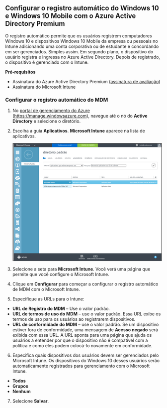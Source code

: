 ## <a name="set-up-windows-10-and-windows-10-mobile-automatic-enrollment-with-azure-active-directory-premium"></a>Configurar o registro automático do Windows 10 e Windows 10 Mobile com o Azure Active Directory Premium

O registro automático permite que os usuários registrem computadores Windows 10 e dispositivos Windows 10 Mobile da empresa ou pessoais no Intune adicionando uma conta corporativa ou de estudante e concordando em ser gerenciados. Simples assim. Em segundo plano, o dispositivo do usuário registra e ingressa no Azure Active Directory. Depois de registrado, o dispositivo é gerenciado com o Intune.

**Pré-requisitos**
- Assinatura do Azure Active Directory Premium ([assinatura de avaliação](http://go.microsoft.com/fwlink/?LinkID=816845))
- Assinatura do Microsoft Intune


### <a name="configure-automatic-mdm-enrollment"></a>Configurar o registro automático do MDM

1. No [portal de gerenciamento do Azure](https://manage.windowsazure.com) (https://manage.windowsazure.com), navegue até o nó do **Active Directory** e selecione o diretório.

2. Escolha a guia **Aplicativos**. **Microsoft Intune** aparece na lista de aplicativos.

    ![Aplicativos do Azure AD com o Microsoft Intune](../media/aad-intune-app.png)

3. Selecione a seta para **Microsoft Intune**. Você verá uma página que permite que você configure o Microsoft Intune.

4. Clique em **Configurar** para começar a configurar o registro automático de MDM com o Microsoft Intune.

5. Especifique as URLs para o Intune:

  - **URL de Registro do MDM** – Use o valor padrão.
  - **URL de termos de uso do MDM** – use o valor padrão. Essa URL exibe os termos de uso para os usuários ao registrarem dispositivos.
  - **URL de conformidade do MDM** – use o valor padrão. Se um dispositivo estiver fora de conformidade, uma mensagem de **Acesso negado** será exibida com essa URL. A URL aponta para uma página que ajuda os usuários a entender por que o dispositivo não é compatível com a política e como eles podem colocá-lo novamente em conformidade.

6.  Especifica quais dispositivos dos usuários devem ser gerenciados pelo Microsoft Intune. Os dispositivos do Windows 10 desses usuários serão automaticamente registrados para gerenciamento com o Microsoft Intune.

  - **Todos**
  - **Grupos**
  - **Nenhum**

7. Selecione **Salvar**.


<!--HONumber=Feb17_HO2-->


